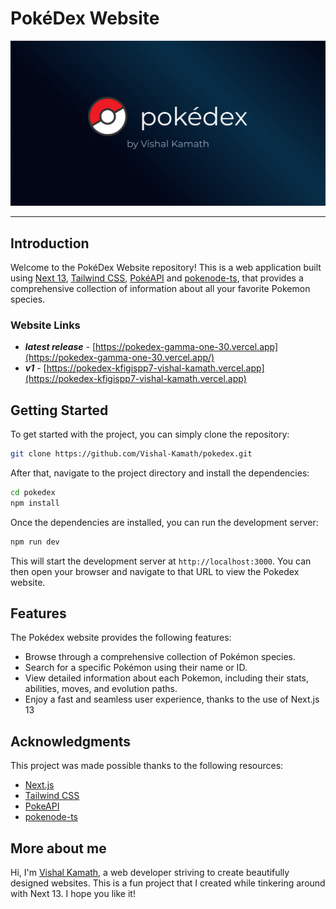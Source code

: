 # PokéDex Website

<div align="center">
  <picture><img src="./.readme-assets/title_card.png" alt="pokédex title card" /></picture>
</div>

<hr/>

## Introduction

Welcome to the PokéDex Website repository! This is a web application built using [Next 13](https://nextjs.org/blog/next-13), [Tailwind CSS](https://tailwindcss.com/), [PokéAPI](https://pokeapi.co/) and [pokenode-ts](https://github.com/Gabb-c/pokenode-ts), that provides a comprehensive collection of information about all your favorite Pokemon species.

### Website Links

- **_latest release_** - [https://pokedex-gamma-one-30.vercel.app](https://pokedex-gamma-one-30.vercel.app/)
- **_v1_** - [https://pokedex-kfigispp7-vishal-kamath.vercel.app](https://pokedex-kfigispp7-vishal-kamath.vercel.app)

## Getting Started

To get started with the project, you can simply clone the repository:

```bash
git clone https://github.com/Vishal-Kamath/pokedex.git
```

After that, navigate to the project directory and install the dependencies:

```bash
cd pokedex
npm install
```

Once the dependencies are installed, you can run the development server:

```bash
npm run dev
```

This will start the development server at `http://localhost:3000`. You can then open your browser and navigate to that URL to view the Pokedex website.

## Features

The Pokédex website provides the following features:

- Browse through a comprehensive collection of Pokémon species.
- Search for a specific Pokémon using their name or ID.
- View detailed information about each Pokemon, including their stats, abilities, moves, and evolution paths.
- Enjoy a fast and seamless user experience, thanks to the use of Next.js 13

## Acknowledgments

This project was made possible thanks to the following resources:

- [Next.js](https://nextjs.org/)
- [Tailwind CSS](https://tailwindcss.com/)
- [PokeAPI](https://pokeapi.co/)
- [pokenode-ts](https://github.com/Gabb-c/pokenode-ts)

## More about me

Hi, I'm [Vishal Kamath](https://github.com/Vishal-Kamath), a web developer striving to create beautifully designed websites. This is a fun project that I created while tinkering around with Next 13. I hope you like it!